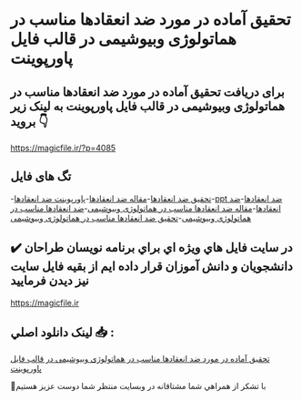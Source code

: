 # تحقیق آماده در مورد ضد انعقادها مناسب در هماتولوژی وبیوشیمی در قالب فایل پاورپوینت

## برای دریافت تحقیق آماده در مورد ضد انعقادها مناسب در هماتولوژی وبیوشیمی در قالب فایل پاورپوینت به لینک زیر بروید 👇

https://magicfile.ir/?p=4085

## تگ های فایل

-[تحقیق ضد انعقادها](https://magicfile.ir/product/%d8%aa%d8%ad%d9%82%db%8c%d9%82-%d8%b6%d8%af-%d8%a7%d9%86%d8%b9%d9%82%d8%a7%d8%af%d9%87%d8%a7-%d9%85%d9%86%d8%a7%d8%b3%d8%a8-%d8%af%d8%b1-%d9%87%d9%85%d8%a7%d8%aa%d9%88%d9%84%d9%88%da%98%db%8c-%d9%88%d8%a8%db%8c%d9%88%d8%b4%db%8c%d9%85%db%8c-%d9%be%d8%a7%d9%88%d8%b1%d9%be%d9%88%db%8c%d9%86%d8%aa/)-[مقاله ضد انعقادها](https://magicfile.ir/product/%d8%aa%d8%ad%d9%82%db%8c%d9%82-%d8%b6%d8%af-%d8%a7%d9%86%d8%b9%d9%82%d8%a7%d8%af%d9%87%d8%a7-%d9%85%d9%86%d8%a7%d8%b3%d8%a8-%d8%af%d8%b1-%d9%87%d9%85%d8%a7%d8%aa%d9%88%d9%84%d9%88%da%98%db%8c-%d9%88%d8%a8%db%8c%d9%88%d8%b4%db%8c%d9%85%db%8c-%d9%be%d8%a7%d9%88%d8%b1%d9%be%d9%88%db%8c%d9%86%d8%aa/)-[پاورپوینت ضد انعقادها](https://magicfile.ir/product/%d8%aa%d8%ad%d9%82%db%8c%d9%82-%d8%b6%d8%af-%d8%a7%d9%86%d8%b9%d9%82%d8%a7%d8%af%d9%87%d8%a7-%d9%85%d9%86%d8%a7%d8%b3%d8%a8-%d8%af%d8%b1-%d9%87%d9%85%d8%a7%d8%aa%d9%88%d9%84%d9%88%da%98%db%8c-%d9%88%d8%a8%db%8c%d9%88%d8%b4%db%8c%d9%85%db%8c-%d9%be%d8%a7%d9%88%d8%b1%d9%be%d9%88%db%8c%d9%86%d8%aa/)-[ppt ضد انعقادها](https://magicfile.ir/product/%d8%aa%d8%ad%d9%82%db%8c%d9%82-%d8%b6%d8%af-%d8%a7%d9%86%d8%b9%d9%82%d8%a7%d8%af%d9%87%d8%a7-%d9%85%d9%86%d8%a7%d8%b3%d8%a8-%d8%af%d8%b1-%d9%87%d9%85%d8%a7%d8%aa%d9%88%d9%84%d9%88%da%98%db%8c-%d9%88%d8%a8%db%8c%d9%88%d8%b4%db%8c%d9%85%db%8c-%d9%be%d8%a7%d9%88%d8%b1%d9%be%d9%88%db%8c%d9%86%d8%aa/)-[ضد انعقادها](https://magicfile.ir/product/%d8%aa%d8%ad%d9%82%db%8c%d9%82-%d8%b6%d8%af-%d8%a7%d9%86%d8%b9%d9%82%d8%a7%d8%af%d9%87%d8%a7-%d9%85%d9%86%d8%a7%d8%b3%d8%a8-%d8%af%d8%b1-%d9%87%d9%85%d8%a7%d8%aa%d9%88%d9%84%d9%88%da%98%db%8c-%d9%88%d8%a8%db%8c%d9%88%d8%b4%db%8c%d9%85%db%8c-%d9%be%d8%a7%d9%88%d8%b1%d9%be%d9%88%db%8c%d9%86%d8%aa/)-[مقاله ضد انعقادها مناسب در هماتولوژی وبیوشیمی](https://magicfile.ir/product/%d8%aa%d8%ad%d9%82%db%8c%d9%82-%d8%b6%d8%af-%d8%a7%d9%86%d8%b9%d9%82%d8%a7%d8%af%d9%87%d8%a7-%d9%85%d9%86%d8%a7%d8%b3%d8%a8-%d8%af%d8%b1-%d9%87%d9%85%d8%a7%d8%aa%d9%88%d9%84%d9%88%da%98%db%8c-%d9%88%d8%a8%db%8c%d9%88%d8%b4%db%8c%d9%85%db%8c-%d9%be%d8%a7%d9%88%d8%b1%d9%be%d9%88%db%8c%d9%86%d8%aa/)-[ضد انعقادها مناسب در هماتولوژی وبیوشیمی](https://magicfile.ir/product/%d8%aa%d8%ad%d9%82%db%8c%d9%82-%d8%b6%d8%af-%d8%a7%d9%86%d8%b9%d9%82%d8%a7%d8%af%d9%87%d8%a7-%d9%85%d9%86%d8%a7%d8%b3%d8%a8-%d8%af%d8%b1-%d9%87%d9%85%d8%a7%d8%aa%d9%88%d9%84%d9%88%da%98%db%8c-%d9%88%d8%a8%db%8c%d9%88%d8%b4%db%8c%d9%85%db%8c-%d9%be%d8%a7%d9%88%d8%b1%d9%be%d9%88%db%8c%d9%86%d8%aa/)-[تحقیق ضد انعقادها مناسب در هماتولوژی وبیوشیمی](https://magicfile.ir/product/%d8%aa%d8%ad%d9%82%db%8c%d9%82-%d8%b6%d8%af-%d8%a7%d9%86%d8%b9%d9%82%d8%a7%d8%af%d9%87%d8%a7-%d9%85%d9%86%d8%a7%d8%b3%d8%a8-%d8%af%d8%b1-%d9%87%d9%85%d8%a7%d8%aa%d9%88%d9%84%d9%88%da%98%db%8c-%d9%88%d8%a8%db%8c%d9%88%d8%b4%db%8c%d9%85%db%8c-%d9%be%d8%a7%d9%88%d8%b1%d9%be%d9%88%db%8c%d9%86%d8%aa/)

## ✔️ در سايت فايل هاي ويژه اي براي برنامه نويسان طراحان دانشجويان و دانش آموزان قرار داده ايم از بقيه فايل سايت نيز ديدن فرماييد

https://magicfile.ir


## لينک دانلود اصلي 📥 :

[تحقیق آماده در مورد ضد انعقادها مناسب در هماتولوژی وبیوشیمی در قالب فایل پاورپوینت](https://magicfile.ir/product/%d8%aa%d8%ad%d9%82%db%8c%d9%82-%d8%b6%d8%af-%d8%a7%d9%86%d8%b9%d9%82%d8%a7%d8%af%d9%87%d8%a7-%d9%85%d9%86%d8%a7%d8%b3%d8%a8-%d8%af%d8%b1-%d9%87%d9%85%d8%a7%d8%aa%d9%88%d9%84%d9%88%da%98%db%8c-%d9%88%d8%a8%db%8c%d9%88%d8%b4%db%8c%d9%85%db%8c-%d9%be%d8%a7%d9%88%d8%b1%d9%be%d9%88%db%8c%d9%86%d8%aa/) 


🙏با تشکر از همراهي شما مشتاقانه در وبسایت منتظر شما دوست عزیز هستیم

